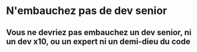 # N'embauchez pas de dev senior
## Vous ne devriez pas embauchez un dev senior, ni un dev x10, ou un expert ni un demi-dieu du code
